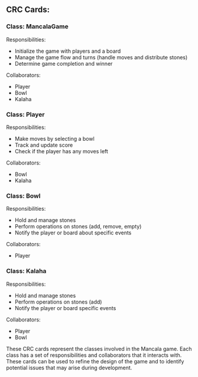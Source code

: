 ## CRC Cards:

### Class: MancalaGame
Responsibilities:

- Initialize the game with players and a board
- Manage the game flow and turns (handle moves and distribute stones)
- Determine game completion and winner

Collaborators:

- Player
- Bowl
- Kalaha

### Class: Player
Responsibilities:

- Make moves by selecting a bowl
- Track and update score
- Check if the player has any moves left

Collaborators:

- Bowl
- Kalaha

### Class: Bowl
Responsibilities:

- Hold and manage stones
- Perform operations on stones (add, remove, empty)
- Notify the player or board about specific events

Collaborators:

- Player

### Class: Kalaha
Responsibilities:

- Hold and manage stones
- Perform operations on stones (add)
- Notify the player or board specific events

Collaborators:

- Player
- Bowl


These CRC cards represent the classes involved in the Mancala game.
Each class has a set of responsibilities and collaborators that it interacts with.
These cards can be used to refine the design of the game and to identify potential issues that may arise during development.